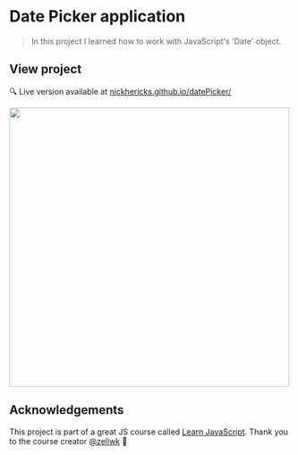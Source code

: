 # Date Picker application
> In this project I learned how to work with JavaScript's 'Date' object.

## View project
 :mag: Live version available at [nickhericks.github.io/datePicker/](https://nickhericks.github.io/datePicker/)

<img src="https://res.cloudinary.com/dtqevfsxh/image/upload/v1554813163/portfolio/datePicker.png" width="500">

## Acknowledgements
This project is part of a great JS course called [Learn JavaScript](https://learnjavascript.today/). Thank you to the course creator [@zellwk](https://github.com/zellwk) :raised_hands:
